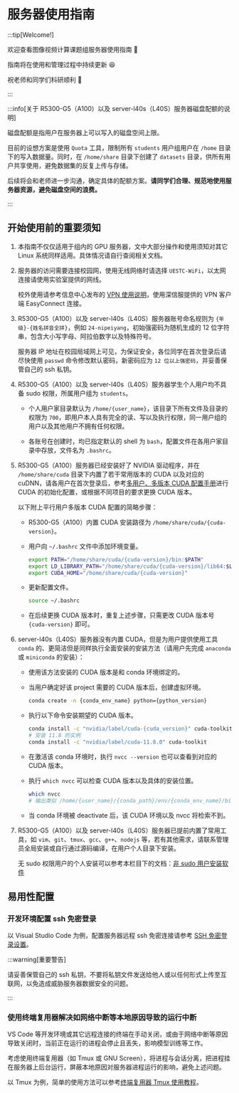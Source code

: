 # 服务器使用指南

:::tip[Welcome!]

欢迎查看图像视频计算课题组服务器使用指南 🤗

指南将在使用和管理过程中持续更新 😆

祝老师和同学们科研顺利 🎉

:::

:::info[关于 R5300-G5（A100）以及 server-l40s（L40S）服务器磁盘配额的说明]

磁盘配额是指用户在服务器上可以写入的磁盘空间上限。

目前的设想方案是使用 `Quota` 工具，限制所有 `students` 用户组用户在 `/home` 目录下的写入数据量。同时，在 `/home/share` 目录下创建了 `datasets` 目录，供所有用户共享使用，避免数据集的反复上传与存储。

后续将会和老师进一步沟通，确定具体的配额方案。**请同学们合理、规范地使用服务器资源，避免磁盘空间的浪费。**

:::

## 开始使用前的重要须知

1. 本指南不仅仅适用于组内的 GPU 服务器，文中大部分操作和使用须知对其它 Linux 系统同样适用。具体情况请自行查阅相关文档。
   
2. 服务器的访问需要连接校园网，使用无线网络时请选择 `UESTC-WiFi`，以太网连接请使用实验室提供的网线。
   
   校外使用请参考信息中心发布的 [VPN 使用说明](https://info.uestc.edu.cn/info/1031/3874.htm)，使用深信服提供的 VPN 客户端 EasyConnect 连接。
   
3. R5300-G5（A100）以及 server-l40s（L40S）服务器账号命名规则为 `{年级}-{姓名拼音全拼}`，例如 `24-nipeiyang`，初始强密码为随机生成的 12 位字符串，包含大小写字母、阿拉伯数字以及特殊符号。
   
   服务器 IP 地址在校园局域网上可见，为保证安全，各位同学在首次登录后请尽快使用 `passwd` 命令修改默认密码，新密码应为 `12 位以上强密码`，并妥善保管自己的 ssh 私钥。

4. R5300-G5（A100）以及 server-l40s（L40S）服务器学生个人用户均不具备 sudo 权限，所属用户组为 `students`。
   
   - 个人用户家目录默认为 `/home/{user_name}`，该目录下所有文件及目录的权限为 `700`，即用户本人具有完全的读、写以及执行权限，同一用户组的用户以及其他用户不拥有任何权限。
 
   - 各账号在创建时，均已指定默认的 shell 为 `bash`，配置文件在各用户家目录中存放，文件名为 `.bashrc`。
   
5. R5300-G5（A100）服务器已经安装好了 NVIDIA 驱动程序，并在 `/home/share/cuda` 目录下内置了若干常用版本的 CUDA 以及对应的 cuDNN，请各用户在首次登录后，参考[多用户、多版本 CUDA 配置手册](./2-multi-version-cuda.md)进行 CUDA 的初始化配置，或根据不同项目的要求更换 CUDA 版本。
   
   以下附上平行用户多版本 CUDA 配置的简略步骤：
   
   - R5300-G5（A100）内置 CUDA 安装路径为 `/home/share/cuda/{cuda-version}`。

   - 用户向 `~/.bashrc` 文件中添加环境变量。

      ```sh
      export PATH="/home/share/cuda/{cuda-version}/bin:$PATH"
      export LD_LIBRARY_PATH="/home/share/cuda/{cuda-version}/lib64:$LD_LIBRARY_PATH"
      export CUDA_HOME="/home/share/cuda/{cuda-version}"
      ```

   - 更新配置文件。

      ```sh
      source ~/.bashrc
      ```

   - 在后续更换 CUDA 版本时，重复上述步骤，只需更改 CUDA 版本号 `{cuda-version}` 即可。

6. server-l40s（L40S）服务器没有内置 CUDA，但是为用户提供使用工具 `conda` 的、更简洁但是同样执行全面安装的安装方法（请用户先完成 `anaconda` 或 `miniconda` 的安装）：
   
   - 使用该方法安装的 CUDA 版本是和 conda 环境绑定的。
  
   - 当用户确定好该 project 需要的 CUDA 版本后，创建虚拟环境。

      ```bash
      conda create -n {conda_env_name} python={python_version}
      ```

   - 执行以下命令安装期望的 CUDA 版本。

      ```bash
      conda install -c "nvidia/label/cuda-{cuda_version}" cuda-toolkit
      # 安装 11.8 的实例
      conda install -c "nvidia/label/cuda-11.8.0" cuda-toolkit
      ``` 

   - 在激活该 conda 环境时，执行 `nvcc --version` 也可以查看到对应的 CUDA 版本。

   - 执行 `which nvcc` 可以检查 CUDA 版本以及具体的安装位置。
   
      ```bash
      which nvcc
      # 输出类似 /home/{user_name}/{conda_path}/env/{conda_env_name}/bin/nvcc
      ```

   - 当 conda 环境被 deactivate 后，该 CUDA 环境以及 nvcc 将检索不到。

7. R5300-G5（A100）以及 server-l40s（L40S）服务器已提前内置了常用工具，如 `vim`、`git`、`tmux`、`gcc`、`g++`、`nodejs` 等，若有其他需求，请联系管理员全局安装或自行通过源码编译，在用户个人目录下安装。

   无 sudo 权限用户的个人安装可以参考本栏目下的文档：[非 sudo 用户安装软件](https://bonjour-npy.github.io/docs/GPU-Server/package-install-without-sudo)

## 易用性配置

### 开发环境配置 ssh 免密登录

以 Visual Studio Code 为例，配置服务器远程 ssh 免密连接请参考 [SSH 免密登录设置](./3-ssh-login.md)。

:::warning[重要警告]

请妥善保管自己的 ssh 私钥，不要将私钥文件发送给他人或以任何形式上传至互联网，以免造成威胁服务器数据安全的问题。

:::

### 使用终端复用器解决如网络中断等本地原因导致的运行中断

VS Code 等开发环境或其它远程连接的终端在手动关闭，或由于网络中断等原因导致关闭时，当前正在运行的进程会停止且丢失，影响模型训练等工作。

考虑使用终端复用器（如 Tmux 或 GNU Screen），将进程与会话分离，把进程挂在服务器上后台运行，屏蔽本地原因对服务器进程运行的影响，避免上述问题。

以 Tmux 为例，简单的使用方法可以参考[终端复用器 Tmux 使用教程](./4-tmux.md)。

